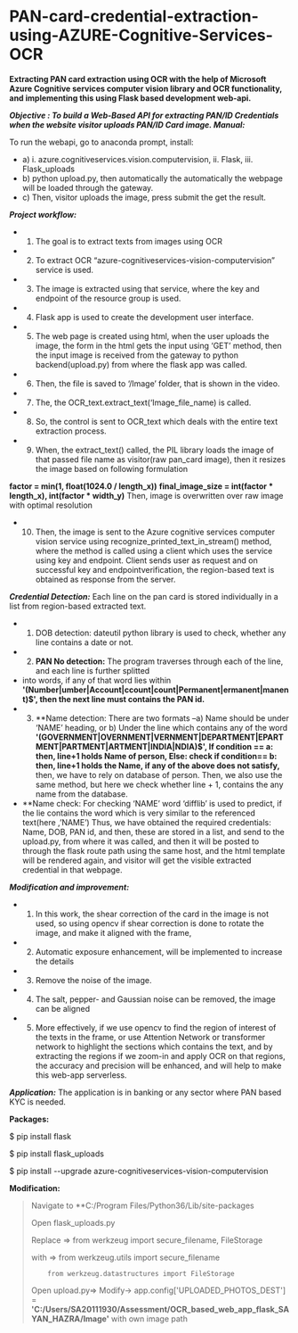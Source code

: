 # PAN-card-credential-extraction-using-AZURE-Cognitive-Services-OCR
**Extracting PAN card extraction using OCR with the help of Microsoft Azure Cognitive services computer vision library and OCR functionality, and implementing this using Flask based development web-api.**

***Objective : To build a Web-Based API for extracting PAN/ID Credentials when the website visitor uploads PAN/ID Card image.
Manual:***

To run the webapi, go to anaconda prompt, install:
* a) i. azure.cognitiveservices.vision.computervision, ii. Flask, iii. Flask_uploads
* b) python upload.py, then automatically the automatically the webpage will be loaded through the gateway.
* c) Then, visitor uploads the image, press submit the get the result.

***Project workflow:***
* 1. The goal is to extract texts from images using OCR
* 2. To extract OCR “azure-cognitiveservices-vision-computervision” service is used.
* 3. The image is extracted using that service, where the key and endpoint of the resource group is used.
* 4. Flask app is used to create the development user interface.
* 5. The web page is created using html, when the user uploads the image, the form in the html gets the input using ‘GET’ method, then the input image is received from the      gateway to python backend(upload.py) from where the flask app was called.
* 6. Then, the file is saved to ‘/Image’ folder, that is shown in the video.
* 7. The, the OCR_text.extract_text(‘Image_file_name) is called.
* 8. So, the control is sent to OCR_text which deals with the entire text extraction process.
* 9. When, the extract_text() called, the PIL library loads the image of that passed file name as visitor(raw pan_card image), then it resizes the image based on following formulation

**factor = min(1, float(1024.0 / length_x))**
**final_image_size = int(factor * length_x), int(factor * width_y)**
  Then, image is overwritten over raw image with optimal resolution

* 10. Then, the image is sent to the Azure cognitive services computer vision service using recognize_printed_text_in_stream() method, where the method is called using a client   which uses the service using key and endpoint. Client sends user as request and on successful key and endpointverification, the region-based text is obtained as response from the server.

***Credential Detection:***
Each line on the pan card is stored individually in a list from region-based extracted text.
* 1. DOB detection: dateutil python library is used to check, whether any line contains a date or not.
* 2. **PAN No detection:** The program traverses through each of the line, and each line is further splitted
* into words, if any of that word lies within 
  **'(Number|umber|Account|ccount|count|Permanent|ermanent|manent)$', then the next line must contains the PAN id.**
* 3. **Name detection: There are two formats –a) Name should be under ‘NAME’ heading, or b) Under the line which contains any of the word
  **'(GOVERNMENT|OVERNMENT|VERNMENT|DEPARTMENT|EPARTMENT|PARTMENT|ARTMENT|INDIA|NDIA)$',
  **If condition == a: then, line+1 holds Name of person,**
  **Else: check if condition== b: then, line+1 holds the Name,** if any of the above does not satisfy,**
  then, we have to rely on database of person. Then, we also use the same method, but here we check whether line + 1, contains the any name from the database.
* **Name check: For checking ‘NAME’ word ‘difflib’ is used to predict, if the lie contains the word which is very similar to the referenced text(here ,’NAME’)
Thus, we have obtained the required credentials: Name, DOB, PAN id, and then, these are stored in a list, and send to the upload.py, from where it was called, and then it will be posted to through the flask route path using the same host, and the html template will be rendered again, and visitor will get the visible extracted credential in that webpage.

***Modification and improvement:***
* 1. In this work, the shear correction of the card in the image is not used, so using opencv if shear
  correction is done to rotate the image, and make it aligned with the frame,
* 2. Automatic exposure enhancement, will be implemented to increase the details
* 3. Remove the noise of the image.
* 4. The salt, pepper- and Gaussian noise can be removed, the image can be aligned
* 5. More effectively, if we use opencv to find the region of interest of the texts in the frame, or use Attention Network or transformer network to highlight the sections which contains the text, and by extracting the regions if we zoom-in and apply OCR on that regions, the accuracy and precision will be enhanced, and will help to make this web-app serverless.

***Application:***
The application is in banking or any sector where PAN based KYC is needed.

**Packages:**

$ pip install flask

$ pip install flask_uploads

$ pip install --upgrade azure-cognitiveservices-vision-computervision

**Modification:**

> Navigate to **C:/Program Files/Python36/Lib/site-packages
>
> Open flask_uploads.py
>
> Replace => from werkzeug import secure_filename, FileStorage
>
> with => from werkzeug.utils import secure_filename
>
>         from werkzeug.datastructures import FileStorage
>
> Open upload.py=> Modify-> app.config['UPLOADED_PHOTOS_DEST'] = **'C:/Users/SA20111930/Assessment/OCR_based_web_app_flask_SAYAN_HAZRA/Image'** with own image path


